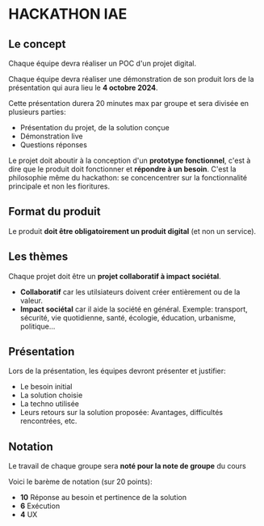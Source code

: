 # HACKATHON IAE

## Le concept

Chaque équipe devra réaliser un POC d'un projet digital.

Chaque équipe devra réaliser une démonstration de son produit lors de la présentation qui aura lieu le **4 octobre 2024**.

Cette présentation durera 20 minutes max par groupe et sera divisée en plusieurs parties:

- Présentation du projet, de la solution conçue
- Démonstration live
- Questions réponses

Le projet doit aboutir à la conception d'un **prototype fonctionnel**, c'est à dire que le produit doit fonctionner et **répondre à un besoin**. C'est la philosophie même du hackathon: se concencentrer sur la fonctionnalité principale et non les fioritures.

## Format du produit

Le produit **doit être obligatoirement un produit digital** (et non un service).

## Les thèmes

Chaque projet doit être un **projet collaboratif à impact sociétal**.

- **Collaboratif** car les utilsiateurs doivent créer entièrement ou de la valeur. 
- **Impact sociétal** car il aide la société en général. Exemple: transport, sécurité, vie quotidienne, santé, écologie, éducation, urbanisme, politique...

## Présentation

Lors de la présentation, les équipes devront présenter et justifier:

- Le besoin initial
- La solution choisie
- La techno utilisée
- Leurs retours sur la solution proposée: Avantages, difficultés rencontrées, etc.

## Notation

Le travail de chaque groupe sera **noté pour la note de groupe** du cours

Voici le barème de notation (sur 20 points):

- **10** Réponse au besoin et pertinence de la solution
- **6** Exécution
- **4** UX
